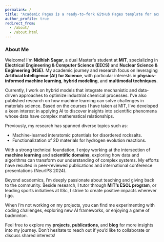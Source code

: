 ```yaml
---
permalink: /
title: "Academic Pages is a ready-to-fork GitHub Pages template for academic personal websites"
author_profile: true
redirect_from: 
  - /about/
  - /about.html
---
```


<!-- This is the front page of a website that is powered by the [Academic Pages template](https://github.com/academicpages/academicpages.github.io) and hosted on GitHub pages. [GitHub pages](https://pages.github.com) is a free service in which websites are built and hosted from code and data stored in a GitHub repository, automatically updating when a new commit is made to the repository. This template was forked from the [Minimal Mistakes Jekyll Theme](https://mmistakes.github.io/minimal-mistakes/) created by Michael Rose, and then extended to support the kinds of content that academics have: publications, talks, teaching, a portfolio, blog posts, and a dynamically-generated CV. You can fork [this template](https://github.com/academicpages/academicpages.github.io) right now, modify the configuration and markdown files, add your own PDFs and other content, and have your own site for free, with no ads!
-->

### About Me

Welcome! I'm **Nidhish Sagar**, a dual Master's student at **MIT**, specializing in **Electrical Engineering & Computer Science (EECS)** and **Nuclear Science & Engineering (NSE)**. My academic journey and research focus on leveraging **Artificial Intelligence (AI) for Science**, with particular interests in **physics-informed machine learning**, **hybrid modeling**, and **multimodal techniques**.

Currently, I work on hybrid models that integrate mechanistic and data-driven approaches to optimize industrial chemical processes. I've also published research on how machine learning can solve challenges in materials science. Based on the courses I have taken at MIT, I've developed a keen interest in applying AI to discover insights into scientific phenomena whose data have complex mathematical relationships. 

Previously, my research has spanned diverse topics such as:
- Machine-learned interatomic potentials for disordered rocksalts.
- Functionalization of 2D materials for hydrogen evolution reactions.

With a strong technical foundation, I enjoy working at the intersection of **machine learning** and **scientific domains**, exploring how data and algorithms can transform our understanding of complex systems. My efforts have resulted in peer-reviewed publications and international conference presentations (NeurIPS 2024).

Beyond academics, I’m deeply passionate about teaching and giving back to the community. Beside research, I tutor through **MIT’s ESOL program**, or leading sports initiatives at IISc, I strive to create positive impacts wherever I go.

When I’m not working on my projects, you can find me experimenting with coding challenges, exploring new AI frameworks, or enjoying a game of badminton.

Feel free to explore my **projects**, **publications**, and **blog** for more insights into my journey. Don’t hesitate to reach out if you’d like to collaborate or discuss shared interests!

